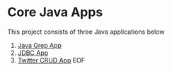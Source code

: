 # Core Java Apps
This project consists of three Java applications below

1. [Java Grep App](./grep)
2. [JDBC App](./jdbc)
3. [Twitter CRUD App](./twitter)
   EOF
